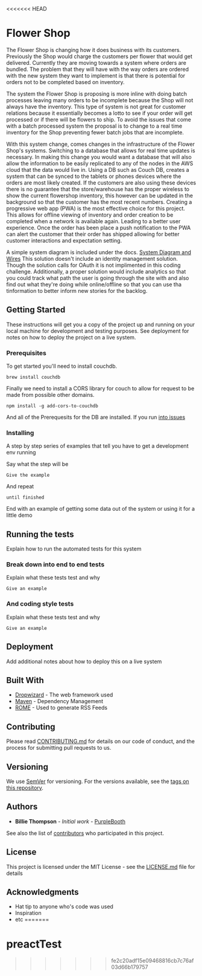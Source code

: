 <<<<<<< HEAD
# Flower Shop
 
The Flower Shop is changing how it does business with its customers. Previously the Shop would charge the customers per flower that would get delivered. Currently they are moving towards a system where orders are bundled. The problem that they will have with the way orders are ordered with the new system they want to implement is that there is potential for orders not to be completed based on inventory. 
 
The system the Flower Shop is proposing is more inline with doing batch processes leaving many orders to be incomplete because the Shop will not always have the inventory. This type of system is not great for customer relations because it essentially becomes a lotto to see if your order will get processed or if there will be flowers to ship. To avoid the issues that come with a batch processed system the proposal is to change to a real time inventory for the Shop preventing fewer batch jobs that are incomplete. 
 
With this system change, comes changes in the infrastructure of the Flower Shop's systems. Switching to a database that allows for real time updates is necessary. In making this change you would want a database that will also allow the information to be easily replicated to any of the nodes in the AWS cloud that the data would live in. Using a DB such as Couch DB, creates a system that can be synced to the tablets or phones devices where the orders are most likely created. If the customers are also using these devices there is no guarantee that the store/warehouse has the proper wireless to show the current flowershop inventory, this however can be updated in the background so that the customer has the most recent numbers. Creating a progressive web app (PWA) is the most effective choice for this project. This allows for offline viewing of inventory and order creation to be completed when a network is available again. Leading to a better user experience. Once the order has been place a push notification to the PWA can alert the customer that their order has shipped allowing for better customer interactions and expectation setting.  

A simple system diagram is included under the docs. [System Diagram and Wires](docs/system_diagram.pdf) This solution doesn't include
an identity management solution. Though the solution calls for OAuth it is not implimented in this coding challenge. Additionally, a proper solution would include analytics so that you could track what path the user is going through the site with and also find out what they're doing while online/offline so that you can use tha tinformation to better inform new stories for the backlog. 


## Getting Started

These instructions will get you a copy of the project up and running on your local machine for development and testing purposes. See deployment for notes on how to deploy the project on a live system.

### Prerequisites

To get started you'll need to install couchdb.

```
brew install couchdb
```


Finally we need to install a CORS library for couch to allow for request to be made from possible other domains.
```
npm install -g add-cors-to-couchdb
```


And all of the Prerequesits for the DB are installed. If you run [into issues](https://pouchdb.com/guides/setup-couchdb.html)


### Installing

A step by step series of examples that tell you have to get a development env running

Say what the step will be

```
Give the example
```

And repeat

```
until finished
```

End with an example of getting some data out of the system or using it for a little demo

## Running the tests

Explain how to run the automated tests for this system

### Break down into end to end tests

Explain what these tests test and why

```
Give an example
```

### And coding style tests

Explain what these tests test and why

```
Give an example
```

## Deployment

Add additional notes about how to deploy this on a live system

## Built With

* [Dropwizard](http://www.dropwizard.io/1.0.2/docs/) - The web framework used
* [Maven](https://maven.apache.org/) - Dependency Management
* [ROME](https://rometools.github.io/rome/) - Used to generate RSS Feeds

## Contributing

Please read [CONTRIBUTING.md](https://gist.github.com/PurpleBooth/b24679402957c63ec426) for details on our code of conduct, and the process for submitting pull requests to us.

## Versioning

We use [SemVer](http://semver.org/) for versioning. For the versions available, see the [tags on this repository](https://github.com/your/project/tags). 

## Authors

* **Billie Thompson** - *Initial work* - [PurpleBooth](https://github.com/PurpleBooth)

See also the list of [contributors](https://github.com/your/project/contributors) who participated in this project.

## License

This project is licensed under the MIT License - see the [LICENSE.md](LICENSE.md) file for details

## Acknowledgments

* Hat tip to anyone who's code was used
* Inspiration
* etc
=======
# preactTest
>>>>>>> fe2c20adf15e09468816cb7c76af03d66b179757
